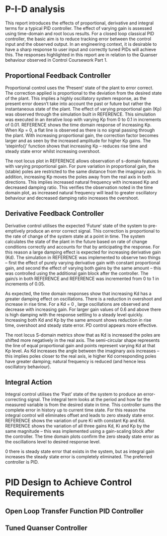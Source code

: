 # P-I-D analysis
This report introduces the effects of proportional, derivative and integral terms for a typical PID controller. The effect of varying gain is assessed using time-domain and root locus results.  For a closed loop classical PID controller, the basic aim is to reduce tracking error between the control input and the observed output.  In an engineering context, it is desirable to have a sharp response to user input and correctly tuned PIDs will achieve this.  The responses highlighted in this report are in relation to the Quanser behaviour observed in Control Coursework Part 1.

## Proportional Feedback Controller

Proportional control uses the ‘Present’ state of the plant to error correct. The correction applied is proportional to the deviation from the desired state of the plant. This implies a highly oscillatory system response, as the present error doesn’t take into account the past or future but rather the instantaneous state of the plant. The effect of varying proportional gain (Kp) was observed through the simulation built in REFERENCE. This simulation was executed in an iterative loop with varying Kp from 0 to 0.1 in increments of 0.01. REFERENCE shows the time domain response of increasing Kp. When Kp = 0, a flat line is observed as there is no signal passing through the plant. With increasing proportional gain, the correction factor becomes larger and as seen by the increased amplitude for higher Kp gains. The ‘stepinfo()’ function shows that increasing Kp – reduces rise time and steady state error whilst increasing overshoot.

The root locus plot in REFERENCE allows observation of s-domain features with varying proportional gain.  For pure variation in proportional gain, the (stable) poles are restricted to the same distance from the imaginary axis. In addition, increasing Kp moves the poles away from the real axis in both directions. This implies increased natural frequency with increased Kp and decreased damping ratio. This verifies the observation noted in the time domain plot, as increased natural frequency will lead to greater oscillatory behaviour and decreased damping ratio increases the overshoot.

## Derivative Feedback Controller

Derivative control utilises the expected ‘Future’ state of the system to pre-emptively produce an error correct signal. This correction is proportional to the rate of change of the system state at a point in time.  The system calculates the state of the plant in the future based on rate of change conditions correctly and accounts for that by anticipating the response. For this reason a large damping effect is expected for increasing derivative gain (Kd).  The simulation in REFERENCE was implemented to observe two things – first the effect of purely varying derivative gain with constant proportional gain, and second the effect of varying both gains by the same amount – this was controlled using the additional gain block after the controller. The gain/s in both REFERENCE and REFERENCE was incremented from 0 to 1 in increments of 0.05.

As expected, the time domain responses show that increasing Kd has a greater damping effect on oscillations. There is a reduction in overshoot and increase in rise time. For a Kd = 0 , large oscillations are observed and decrease with increasing gain. For larger gain values of 0.6 and above there is high damping with the response settling to a steady level quickly.  Increasing both Kd and Kp by the same amount shows reduction in rise time, overshoot and steady state error. PD control appears more effective.

The root locus S-domain metrics show that as Kd is increased the poles are shifted more negatively in the real axis.  The semi-circular shape represents the line of equal proportional gain and points represent varying Kd at that Kp level. As Kd increases the angle between the imaginary axis increases – this implies poles closer to the real axis, ie higher Kd corresponding poles have greater damping; natural frequency is reduced (and hence less oscillatory behaviour).

## Integral Action

Integral control utilises the ‘Past’ state of the system to produce an error-correcting signal. The integral term looks at the period and how far the measured variable is from the desired state in time. This controller sums the complete error in history up to current time state. For this reason the integral control will eliminates offset and leads to zero steady state error. REFERENCE shows the variation of pure Ki with constant Kp and Kd.  REFERENCE shows the variation of all three gains Kd, Ki and Kp by the same magnitude – this was implemented using a gain-scaling block after the controller. The time domain plots confirm the zero steady state error as the oscillations level to desired response level.

0 there is steady state error that exists in the system, but as integral gain increases the steady state error is completely eliminated. The preferred controller is PID.

# PID Design to Achieve Control Requirements

## Open Loop Transfer Function PID Controller

## Tuned Quanser Controller
